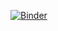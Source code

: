 [![Binder](https://mybinder.org/badge_logo.svg)](https://mybinder.org/v2/gh/CSTE7007/CellPhyD/main?urlpath=rstudio)